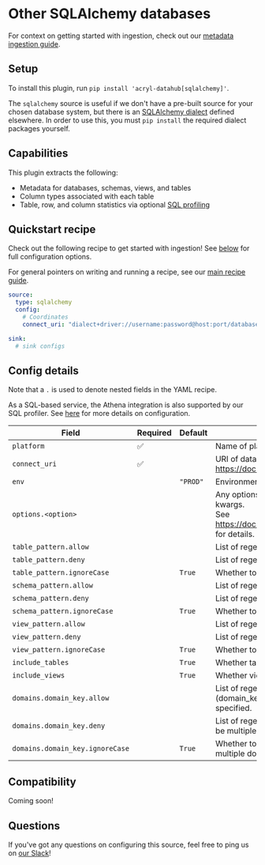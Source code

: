 # Other SQLAlchemy databases

For context on getting started with ingestion, check out our [metadata ingestion guide](../README.md).

## Setup

To install this plugin, run `pip install 'acryl-datahub[sqlalchemy]'`.

The `sqlalchemy` source is useful if we don't have a pre-built source for your chosen
database system, but there is an [SQLAlchemy dialect](https://docs.sqlalchemy.org/en/14/dialects/)
defined elsewhere. In order to use this, you must `pip install` the required dialect packages yourself.

## Capabilities

This plugin extracts the following:

- Metadata for databases, schemas, views, and tables
- Column types associated with each table
- Table, row, and column statistics via optional [SQL profiling](./sql_profiles.md)

## Quickstart recipe

Check out the following recipe to get started with ingestion! See [below](#config-details) for full configuration options.

For general pointers on writing and running a recipe, see our [main recipe guide](../README.md#recipes).

```yml
source:
  type: sqlalchemy
  config:
    # Coordinates
    connect_uri: "dialect+driver://username:password@host:port/database"

sink:
  # sink configs
```

## Config details

Note that a `.` is used to denote nested fields in the YAML recipe.

As a SQL-based service, the Athena integration is also supported by our SQL profiler. See [here](./sql_profiles.md) for more details on configuration.

| Field                           | Required | Default  | Description                                                                                                                                                                             |
|---------------------------------|----------|----------|-----------------------------------------------------------------------------------------------------------------------------------------------------------------------------------------|
| `platform`                      | ✅        |          | Name of platform being ingested, used in constructing URNs.                                                                                                                             |
| `connect_uri`                   | ✅        |          | URI of database to connect to. See https://docs.sqlalchemy.org/en/14/core/engines.html#database-urls                                                                                    |
| `env`                           |          | `"PROD"` | Environment to use in namespace when constructing URNs.                                                                                                                                 |
| `options.<option>`              |          |          | Any options specified here will be passed to SQLAlchemy's `create_engine` as kwargs.<br />See https://docs.sqlalchemy.org/en/14/core/engines.html#sqlalchemy.create_engine for details. |
| `table_pattern.allow`           |          |          | List of regex patterns for tables to include in ingestion.                                                                                                                              |
| `table_pattern.deny`            |          |          | List of regex patterns for tables to exclude from ingestion.                                                                                                                            |
| `table_pattern.ignoreCase`      |          | `True`   | Whether to ignore case sensitivity during pattern matching.                                                                                                                             |
| `schema_pattern.allow`          |          |          | List of regex patterns for schemas to include in ingestion.                                                                                                                             |
| `schema_pattern.deny`           |          |          | List of regex patterns for schemas to exclude from ingestion.                                                                                                                           |
| `schema_pattern.ignoreCase`     |          | `True`   | Whether to ignore case sensitivity during pattern matching.                                                                                                                             |
| `view_pattern.allow`            |          |          | List of regex patterns for views to include in ingestion.                                                                                                                               |
| `view_pattern.deny`             |          |          | List of regex patterns for views to exclude from ingestion.                                                                                                                             |
| `view_pattern.ignoreCase`       |          | `True`   | Whether to ignore case sensitivity during pattern matching.                                                                                                                             |
| `include_tables`                |          | `True`   | Whether tables should be ingested.                                                                                                                                                      |
| `include_views`                 |          | `True`   | Whether views should be ingested.                                                                                                                                                       |
| `domains.domain_key.allow`      |          |          | List of regex patterns for tables/schemas to set domain_key domain key (domain_key can be any string like `sales`. There can be multiple domain key specified.                          |
| `domains.domain_key.deny`       |          |          | List of regex patterns for tables/schemas to not assign domain_key. There can be multiple domain key specified.                                                                         |
| `domains.domain_key.ignoreCase` |          | `True`   | Whether to ignore case sensitivity during pattern matching.There can be multiple domain key specified.                                                                                  |

## Compatibility

Coming soon!

## Questions

If you've got any questions on configuring this source, feel free to ping us on [our Slack](https://slack.datahubproject.io/)!
